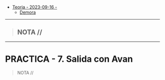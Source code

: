 - [Teoria - 2023-09-16 -](#teoria---2023-09-16--)
  - [Demora](#demora)


-----------------
> NOTA //  
> - 
--------------------
# PRACTICA - 7. Salida con Avan

> NOTA // 

##  